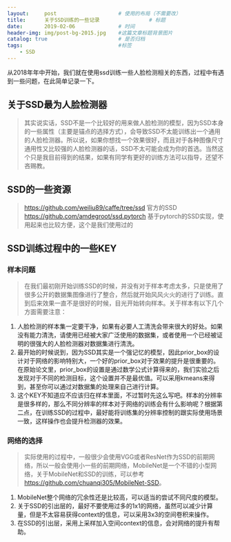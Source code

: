 ```yaml
---
layout:     post   				    # 使用的布局（不需要改）
title:      关于SSD训练的一些记录 				# 标题 
date:       2019-02-06 				# 时间
header-img: img/post-bg-2015.jpg 	#这篇文章标题背景图片
catalog: true 						# 是否归档
tags:								#标签
    - SSD
---
```


从2018年年中开始，我们就在使用ssd训练一些人脸检测相关的东西，过程中有遇到一些问题，在此简单记录一下。

## 关于SSD最为人脸检测器

> 其实说实话，SSD不是一个比较好的用来做人脸检测的模型，因为SSD本身的一些属性（主要是锚点的选择方式），会导致SSD不太能训练出一个通用的人脸检测器。所以说，如果你想找一个效果很好，而且对于各种图像尺寸通用性又比较强的人脸检测器的话，SSD不太可能会成为你的首选。当然这个只是我目前得到的结果，如果有同学有更好的训练方法可以指导，还望不吝赐教。

## SSD的一些资源

> <https://github.com/weiliu89/caffe/tree/ssd> 官方的SSD
> <https://github.com/amdegroot/ssd.pytorch> 基于pytorch的SSD实现，使用起来也比较方便，这个是我们使用过的

## SSD训练过程中的一些KEY

### 样本问题

> 在我们最初刚开始训练SSD的时候，并没有对于样本考虑太多，只是使用了很多公开的数据集图像进行了整合，然后就开始风风火火的进行了训练。直到后来效果一直不是很好的时候，目光开始转向样本。关于样本有以下几个方面需要注意：

1. 人脸检测的样本集一定要干净，如果有必要人工清洗会带来很大的好处。如果没有能力清洗，请使用已经被大家广泛使用的数据集，或者使用一个已经被证明的很强大的人脸检测器对数据集进行清洗。
2. 最开始的时候说到，因为SSD其实是一个强记忆的模型，因此prior_box的设计对于网络的影响特别大，一个好的prior_box对于效果的提升是很重要的。在原始论文里，prior_box的设置是通过数学公式计算得来的，我们实验之后发现对于不同的检测目标，这个设置并不是最优值。可以采用kmeans来得到，甚至你可以通过对数据集的处理来自己进行计算。
3. 这个KEY不知道应不应该归在样本里面，不过暂时先这么写吧。样本的分辨率是很多样的，那么不同分辨率的样本对于网络的训练会有什么影响呢？根据第二点，在训练SSD的过程中，最好能将训练集的分辨率控制的跟实际使用场景一致，这样操作也会提升检测器的效果。

### 网络的选择

> 实际使用的过程中，一般很少会使用VGG或者ResNet作为SSD的前期网络，所以一般会使用小一些的前期网络，MobileNet是一个不错的小型网络，关于MobileNet和SSD的训练，可以参考<https://github.com/chuanqi305/MobileNet-SSD>。

1. MobileNet整个网络的冗余性还是比较高，可以适当的尝试不同尺度的模型。
2. 关于SSD的引出层的，最好不要使用过多的1x1的网络，虽然可以减少计算量，但是不太容易获得context的信息，可以采用3x3的空间卷积来操作。
3. 在SSD的引出层，采用上采样加入空间context的信息，会对网络的提升有帮助。
